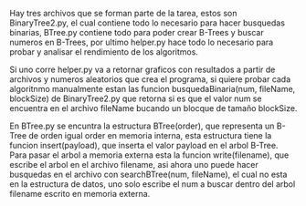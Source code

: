 Hay tres archivos que se forman parte de la tarea, estos 
son BinaryTree2.py, el cual contiene todo lo necesario para
hacer busquedas binarias, BTree.py contiene todo para poder 
crear B-Trees y buscar numeros en B-Trees, por ultimo 
helper.py hace todo lo necesario para probar y analisar el
rendimiento de los algoritmos.

Si uno corre helper.py va a retornar graficos con resultados 
a partir de archivos y numeros aleatorios que crea el 
programa, si quiere probar cada algoritnmo manualmente estan 
las funcion busquedaBinaria(num, fileName, blockSize) de 
BinaryTree2.py que retorna si es que el valor num se 
encuentra en el archivo fileName bucando un blocque de tamaño 
blockSize.

En BTree.py se encuntra la estructura BTree(order), que 
representa un B-Tree de orden igual order en memoria 
interna, esta estructura tiene la funcion insert(payload), 
que inserta el valor payload en el arbol B-Tree. Para pasar 
el arbol a memoria externa esta la funcion write(filename), 
que escribe el arbol en el archivo filename, asi ahora uno 
puede hacer busquedas en el archivo con 
searchBTree(num, fileName), el cual no esta en la estructura
de datos, uno solo escribe el num a buscar dentro del arbol
filename escrito en memoria externa. 